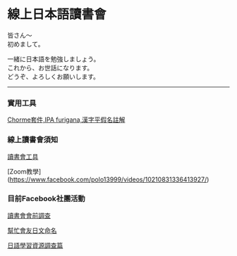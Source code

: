 # 線上日本語讀書會

皆さん〜  
初めまして。 
  
一緒に日本語を勉強しましょう。  
これから、お世話になります。  
どうぞ、よろしくお願いします。  

-----


### 實用工具

[Chorme套件,IPA furigana,漢字平假名註解](https://chrome.google.com/webstore/detail/ipa-furigana/jnnbgnfnncobhklficfkdnclohaklifi)


### 線上讀書會須知

[讀書會工具](https://www.facebook.com/groups/1113446758690591/permalink/1120225591346041/)

[Zoom教學] (https://www.facebook.com/polo13999/videos/10210831336413927/)


### 目前Facebook社團活動

[讀書會會前調查](https://www.facebook.com/groups/1113446758690591/permalink/1120418707993396/)

[幫忙會友日文命名](https://www.facebook.com/groups/1113446758690591/permalink/1120482724653661/)

[日語學習資源調查篇](https://www.facebook.com/groups/1113446758690591/permalink/1120567804645153/)
